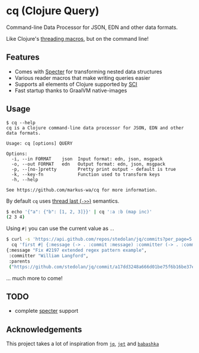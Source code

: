 # cq (Clojure Query)

Command-line Data Processor for JSON, EDN and other data formats.

Like Clojure's [threading macros](https://clojure.org/guides/threading_macros), but on the command line!

## Features

- Comes with [Specter](https://github.com/redplanetlabs/specter) for transforming nested data structures
- Various reader macros that make writing queries easier
- Supports all elements of Clojure supported by [SCI](https://github.com/borkdude/sci)
- Fast startup thanks to GraalVM native-images

## Usage

```
$ cq --help
cq is a Clojure command-line data processor for JSON, EDN and other data formats.

Usage: cq [options] QUERY

Options:
  -i, --in FORMAT    json  Input format: edn, json, msgpack
  -o, --out FORMAT   edn   Output format: edn, json, msgpack
  -p, --[no-]pretty        Pretty print output - default is true
  -k, --key-fn             Function used to transform keys
  -h, --help

See https://github.com/markus-wa/cq for more information.
```

By default `cq` uses [thread last (`->>`)](https://clojure.org/guides/threading_macros#thread-last) semantics.

```bash
$ echo '{"a": {"b": [1, 2, 3]}}' | cq ':a :b (map inc)'
(2 3 4)
```

Using `#|` you can use the current value as `.`.

```bash
$ curl -s 'https://api.github.com/repos/stedolan/jq/commits?per_page=5' | \
  cq 'first #| {:message (-> . :commit :message) :committer (-> . :commit :committer :name) :parents (->> . :parents (map :html_url))}'
{:message "Fix #2197 extended regex pattern example",
 :committer "William Langford",
 :parents
 ("https://github.com/stedolan/jq/commit/a17dd3248a666d01be75f6b16be37e80e20b0954")}
```

... much more to come!

## TODO

- complete [specter](https://github.com/redplanetlabs/specter) support

## Acknowledgements

This project takes a lot of inspiration from [`jq`](https://stedolan.github.io/jq/), [`jet`](https://github.com/borkdude/jet) and [`babashka`](https://github.com/babashka/babashka)

